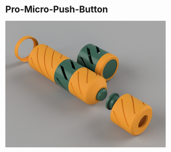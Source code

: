 # Pro-Micro-Push-Button

![image-01](https://raw.githubusercontent.com/opcow/Pro-Micro-Push-Button/main/Pro%20Micro%20Button.png)
